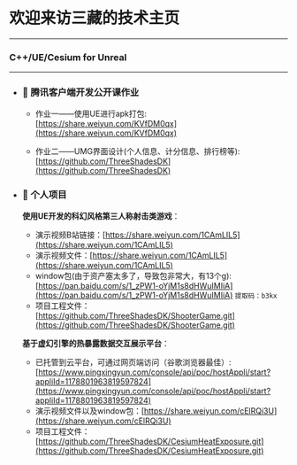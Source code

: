 # 欢迎来访三藏的技术主页
---
### C++/UE/Cesium for Unreal
---
- ### 💬 腾讯客户端开发公开课作业
   * 作业一——使用UE进行apk打包: [https://share.weiyun.com/KVfDM0qx](https://share.weiyun.com/KVfDM0qx)
  
   * 作业二——UMG界面设计(个人信息、计分信息、排行榜等): [https://github.com/ThreeShadesDK](https://github.com/ThreeShadesDK)

- ### 💬 个人项目

   __使用UE开发的科幻风格第三人称射击类游戏__：
   * 演示视频B站链接：[https://share.weiyun.com/1CAmLIL5](https://share.weiyun.com/1CAmLIL5)
   * 演示视频文件：[https://share.weiyun.com/1CAmLIL5](https://share.weiyun.com/1CAmLIL5)
   * window包(由于资产塞太多了，导致包非常大，有13个g):[https://pan.baidu.com/s/1_zPW1-oYjM1s8dHWuIMIiA](https://pan.baidu.com/s/1_zPW1-oYjM1s8dHWuIMIiA)  ``` 提取码：b3kx ```
   * 项目工程文件：[https://github.com/ThreeShadesDK/ShooterGame.git](https://github.com/ThreeShadesDK/ShooterGame.git)
     
  
   __基于虚幻引擎的热暴露数据交互展示平台__：
   * 已托管到云平台，可通过网页端访问（谷歌浏览器最佳）: [https://www.pingxingyun.com/console/api/poc/hostAppli/start?appliId=1178801963819597824](https://www.pingxingyun.com/console/api/poc/hostAppli/start?appliId=1178801963819597824)
   * 演示视频文件以及window包：[https://share.weiyun.com/cElRQi3U](https://share.weiyun.com/cElRQi3U)
   * 项目工程文件：[https://github.com/ThreeShadesDK/CesiumHeatExposure.git](https://github.com/ThreeShadesDK/CesiumHeatExposure.git)
   


